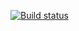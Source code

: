 [![Build status](https://ci.appveyor.com/api/projects/status/46dx680m3cxd0bcx?svg=true)](https://ci.appveyor.com/project/HockeyPlayer9/mironov2007)
